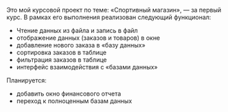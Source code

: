 Это мой курсовой проект по теме: «Спортивный магазин», — за первый курс. В рамках его выполнения реализован следующий функционал:
- Чтение данных из файла и запись в файл
- отображение данных (заказов и товаров) в окне
- добавление нового заказа в «базу данных»
- сортировка заказов в таблице
- фильтрация заказов в таблице
- интерфейс взаимодействия с «базами данных»

Планируется:
- добавить окно финансового отчета
- переход к полноценным базам данных
